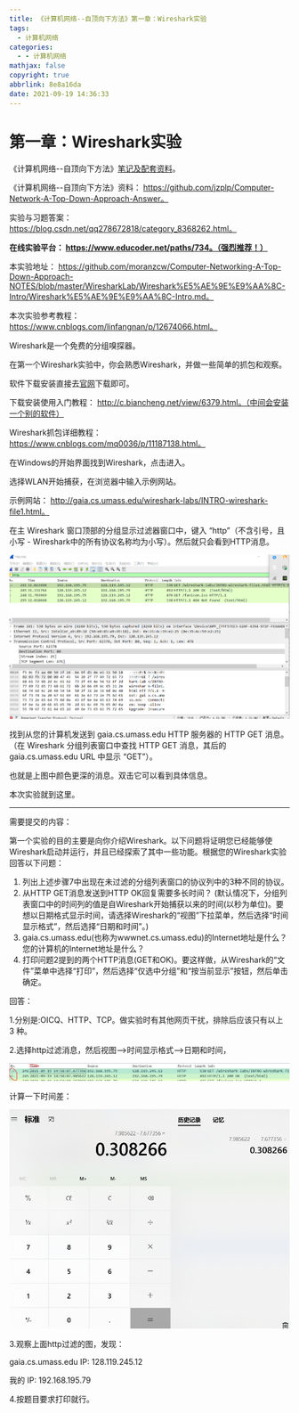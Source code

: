 ```yaml
---
title: 《计算机网络--自顶向下方法》第一章：Wireshark实验
tags:
  - 计算机网络
categories:
  - - 计算机网络
mathjax: false
copyright: true
abbrlink: 8e8a16da
date: 2021-09-19 14:36:33
---
```


# 第一章：Wireshark实验

《计算机网络--自顶向下方法》[笔记及配套资料](https://github.com/moranzcw/Computer-Networking-A-Top-Down-Approach-NOTES)。

《计算机网络--自顶向下方法》资料： https://github.com/jzplp/Computer-Network-A-Top-Down-Approach-Answer。

实验与习题答案： https://blog.csdn.net/qq278672818/category_8368262.html。

**在线实验平台： https://www.educoder.net/paths/734。（强烈推荐！）**

<!--more-->

本实验地址： https://github.com/moranzcw/Computer-Networking-A-Top-Down-Approach-NOTES/blob/master/WiresharkLab/Wireshark%E5%AE%9E%E9%AA%8C-Intro/Wireshark%E5%AE%9E%E9%AA%8C-Intro.md。

本次实验参考教程： https://www.cnblogs.com/linfangnan/p/12674066.html。

Wireshark是一个免费的分组嗅探器。

在第一个Wireshark实验中，你会熟悉Wireshark，并做一些简单的抓包和观察。

软件下载安装直接去[官网](http://www.wireshark.org/)下载即可。

下载安装使用入门教程： http://c.biancheng.net/view/6379.html。（中间会安装一个别的软件）

Wireshark抓包详细教程： https://www.cnblogs.com/mq0036/p/11187138.html。

在Windows的开始界面找到Wireshark，点击进入。

选择WLAN开始捕获，在浏览器中输入示例网站。

示例网站： http://gaia.cs.umass.edu/wireshark-labs/INTRO-wireshark-file1.html。

在主 Wireshark 窗口顶部的分组显示过滤器窗口中，键入 “http”（不含引号，且小写 - Wireshark中的所有协议名称均为小写）。然后就只会看到HTTP消息。

![image-20210919150722493](《计算机网络-自顶向下方法》第一章：Wireshark实验/image-20210919150722493.png)

找到从您的计算机发送到 gaia.cs.umass.edu HTTP 服务器的 HTTP GET 消息。（在 Wireshark 分组列表窗口中查找 HTTP GET 消息，其后的 gaia.cs.umass.edu URL 中显示 “GET”）。

也就是上图中颜色更深的消息。双击它可以看到具体信息。

本次实验就到这里。

---

需要提交的内容：

第一个实验的目的主要是向你介绍Wireshark。以下问题将证明您已经能够使Wireshark启动并运行，并且已经探索了其中一些功能。根据您的Wireshark实验回答以下问题：

1. 列出上述步骤7中出现在未过滤的分组列表窗口的协议列中的3种不同的协议。
2. 从HTTP GET消息发送到HTTP OK回复需要多长时间？ (默认情况下，分组列表窗口中的时间列的值是自Wireshark开始捕获以来的时间(以秒为单位)。要想以日期格式显示时间，请选择Wireshark的“视图”下拉菜单，然后选择“时间显示格式”，然后选择“日期和时间”。)
3. gaia.cs.umass.edu(也称为wwwnet.cs.umass.edu)的Internet地址是什么？您的计算机的Internet地址是什么？
4. 打印问题2提到的两个HTTP消息(GET和OK)。要这样做，从Wireshark的“文件”菜单中选择“打印”，然后选择“仅选中分组”和“按当前显示”按钮，然后单击确定。

回答：

1.分别是:OICQ、HTTP、TCP。做实验时有其他网页干扰，排除后应该只有以上 3 种。

2.选择http过滤消息，然后视图-->时间显示格式-->日期和时间，

![image-20210919151905054](《计算机网络-自顶向下方法》第一章：Wireshark实验/image-20210919151905054.png)

计算一下时间差：

![image-20210919152011247](《计算机网络-自顶向下方法》第一章：Wireshark实验/image-20210919152011247.png)

3.观察上面http过滤的图，发现：

gaia.cs.umass.edu IP: 128.119.245.12

我的 IP: 192.168.195.79

4.按题目要求打印就行。
